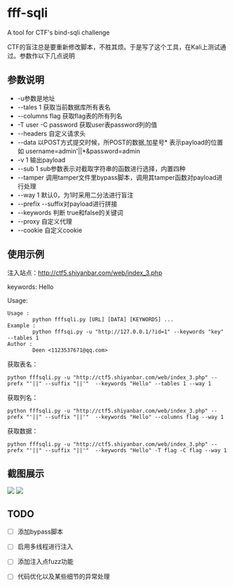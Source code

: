 # fff-sqli
A tool for CTF's bind-sqli challenge

CTF的盲注总是要重新修改脚本，不胜其烦。于是写了这个工具，在Kali上测试通过。参数作以下几点说明

## 参数说明

-  -u参数是地址
- --tales 1 获取当前数据库所有表名
- --columns flag 获取flag表的所有列名
- -T user -C password 获取user表password列的值
- --headers 自定义请求头
- --data 以POST方式提交时候，所POST的数据,加星号* 表示payload的位置 如 username=admin'||*&password=admin
- -v 1 输出payload
- --sub 1 sub参数表示对截取字符串的函数进行选择，内置四种
- --tamper 调用tamper文件里bypass脚本，调用其tamper函数对payload进行处理
- --way 1 默认0，为1时采用二分法进行盲注
- --prefix --suffix对payload进行拼接
- --keywords 判断 true和false的关键词
- --proxy 自定义代理
- --cookie 自定义cookie

## 使用示例

注入站点：http://ctf5.shiyanbar.com/web/index_3.php

keywords: Hello

Usage: 
```
Usage : 
        python fffsqli.py [URL] [DATA] [KEYWORDS] ...
Example : 
        python fffsqi.py -u "http://127.0.0.1/?id=1" --keywords "key" --tables 1
Author : 
        Deen <1123537671@qq.com>
```

获取表名：

`python fffsqli.py -u "http://ctf5.shiyanbar.com/web/index_3.php" --prefx "'||" --suffix "||'"  --keywords "Hello" --tables 1 --way 1`

获取列名：

`python fffsqli.py -u "http://ctf5.shiyanbar.com/web/index_3.php" --prefx "'||" --suffix "||'"  --keywords "Hello" --columns flag --way 1`

获取数据：

`python fffsqli.py -u "http://ctf5.shiyanbar.com/web/index_3.php" --prefx "'||" --suffix "||'"  --keywords "Hello" -T flag -C flag --way 1`

## 截图展示


![](https://github.com/deenrookie/fff-sqli/blob/master/images/2017-11-23-185739_791x552_scrot.png)
![](https://github.com/deenrookie/fff-sqli/blob/master/images/2017-11-23-190223_792x546_scrot.png)

## TODO

- [ ] 添加bypass脚本
- [ ] 启用多线程进行注入
- [ ] 添加注入点fuzz功能
- [ ] 代码优化以及某些细节的异常处理


